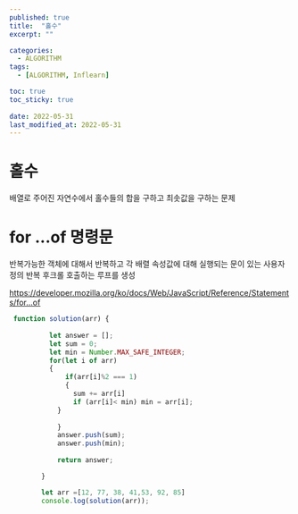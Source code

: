```yaml
---
published: true
title:  "홀수"
excerpt: ""

categories:
  - ALGORITHM
tags:
  - [ALGORITHM, Inflearn]

toc: true
toc_sticky: true
 
date: 2022-05-31
last_modified_at: 2022-05-31
---
```


# 홀수

배열로 주어진 자연수에서 홀수들의 합을 구하고 최솟값을 구하는 문제

# for ...of 명령문

반복가능한 객체에 대해서 반복하고 각 배렬 속성값에 대해 실행되는 문이 있는 사용자 정의 반복 후크롤 호출하는 루프를 생성

<https://developer.mozilla.org/ko/docs/Web/JavaScript/Reference/Statements/for...of>


```javascript
 function solution(arr) {
           
          let answer = [];
          let sum = 0;
          let min = Number.MAX_SAFE_INTEGER;
          for(let i of arr)
          {
              if(arr[i]%2 === 1)
              {
                sum += arr[i]
                if (arr[i]< min) min = arr[i];
            }
               
            }
            answer.push(sum);
            answer.push(min);
            
            return answer;

        }

        let arr =[12, 77, 38, 41,53, 92, 85]
        console.log(solution(arr));
```